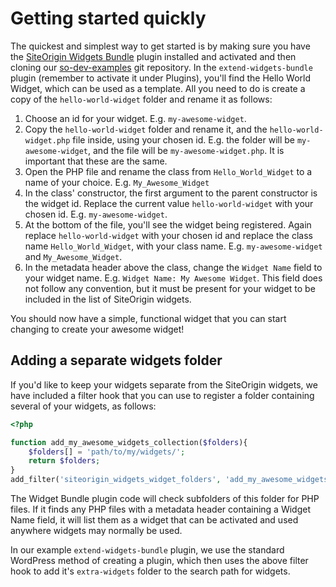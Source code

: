 # Getting started quickly

The quickest and simplest way to get started is by making sure you have the [SiteOrigin Widgets Bundle](https://wordpress.org/plugins/so-widgets-bundle/) plugin installed and activated and then cloning our [so-dev-examples](https://github.com/siteorigin/so-dev-examples) git repository. In the `extend-widgets-bundle` plugin (remember to activate it under Plugins), you'll find the Hello World Widget, which can be used as a template. All you need to do is create a copy of the `hello-world-widget` folder and rename it as follows:

1. Choose an id for your widget. E.g. `my-awesome-widget`.
2. Copy the `hello-world-widget` folder and rename it, and the `hello-world-widget.php` file inside, using your chosen id. E.g. the folder will be `my-awesome-widget`, and the file will be `my-awesome-widget.php`. It is important that these are the same.
3. Open the PHP file and rename the class from `Hello_World_Widget` to a name of your choice. E.g. `My_Awesome_Widget`
4. In the class' constructor, the first argument to the parent constructor is the widget id. Replace the current value `hello-world-widget` with your chosen id. E.g. `my-awesome-widget`.
5. At the bottom of the file, you'll see the widget being registered. Again replace `hello-world-widget` with your chosen id and replace the class name `Hello_World_Widget`, with your class name. E.g. `my-awesome-widget` and `My_Awesome_Widget`.
6. In the metadata header above the class, change the `Widget Name` field to your widget name. E.g. `Widget Name: My Awesome Widget`. This field does not follow any convention, but it must be present for your widget to be included in the list of SiteOrigin widgets.

You should now have a simple, functional widget that you can start changing to create your awesome widget!

## Adding a separate widgets folder

If you'd like to keep your widgets separate from the SiteOrigin widgets, we have included a filter hook that you can use to register a folder containing several of your widgets, as follows:

```php
<?php

function add_my_awesome_widgets_collection($folders){
    $folders[] = 'path/to/my/widgets/';
    return $folders;
}
add_filter('siteorigin_widgets_widget_folders', 'add_my_awesome_widgets_collection');
```

The Widget Bundle plugin code will check subfolders of this folder for PHP files. If it finds any PHP files with a metadata header containing a Widget Name field, it will list them as a widget that can be activated and used anywhere widgets may normally be used.

In our example `extend-widgets-bundle` plugin, we use the standard WordPress method of creating a plugin, which then uses the above filter hook to add it's `extra-widgets` folder to the search path for widgets.
